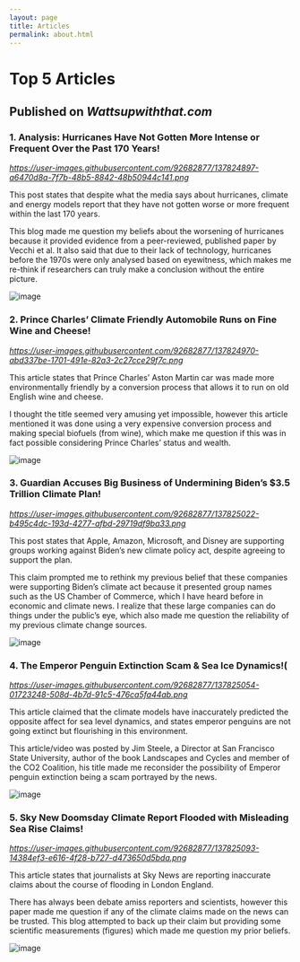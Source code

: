 ```yaml
---
layout: page
title: Articles
permalink: about.html
---
```

# Top 5 Articles 
## Published on _Wattsupwiththat.com_ 
### 1. Analysis: Hurricanes Have Not Gotten More Intense or Frequent Over the Past 170 Years!
_https://user-images.githubusercontent.com/92682877/137824897-a6470d8a-7f7b-48b5-8842-48b50944c141.png_

This post states that despite what the media says about hurricanes, climate and energy models report that they have not gotten worse or more frequent within the last 170 years. 

This blog made me question my beliefs about the worsening of hurricanes because it provided evidence from a peer-reviewed, published paper by Vecchi et al. It also said that due to their lack of technology, hurricanes before the 1970s were only analysed based on eyewitness, which makes me re-think if researchers can truly make a conclusion without the entire picture. 

![image](https://user-images.githubusercontent.com/92682877/137825380-672e260e-ea90-4fbd-9f06-d444a3787b19.png)


### 2.	Prince Charles’ Climate Friendly Automobile Runs on Fine Wine and Cheese!
_https://user-images.githubusercontent.com/92682877/137824970-abd337be-1701-491e-82a3-2c27cce29f7c.png_ 

This article states that Prince Charles’ Aston Martin car was made more environmentally friendly by a conversion process that allows it to run on old English wine and cheese.

I thought the title seemed very amusing yet impossible, however this article mentioned it was done using a very expensive conversion process and making special biofuels (from wine), which make me question if this was in fact possible considering Prince Charles’ status and wealth.  

![image](https://user-images.githubusercontent.com/92682877/137825442-6229ca1b-badd-4737-9f9b-6f80fbe2fe3f.png)


### 3. Guardian Accuses Big Business of Undermining Biden’s $3.5 Trillion Climate Plan!
_https://user-images.githubusercontent.com/92682877/137825022-b495c4dc-193d-4277-afbd-29719df9ba33.png_

This post states that Apple, Amazon, Microsoft, and Disney are supporting groups working against Biden’s new climate policy act, despite agreeing to support the plan.

This claim prompted me to rethink my previous belief that these companies were supporting Biden’s climate act because it presented group names such as the US Chamber of Commerce, which I have heard before in economic and climate news. I realize that these large companies can do things under the public’s eye, which also made me question the reliability of my previous climate change sources.  

![image](https://user-images.githubusercontent.com/92682877/138012747-61ef56c6-ad90-4511-a818-e447d284bfd6.png)


### 4.	The Emperor Penguin Extinction Scam & Sea Ice Dynamics!(
_https://user-images.githubusercontent.com/92682877/137825054-01723248-508d-4b7d-91c5-476ca5fa44ab.png_

This article claimed that the climate models have inaccurately predicted the opposite affect for sea level dynamics, and states emperor penguins are not going extinct but flourishing in this environment. 

This article/video was posted by Jim Steele, a Director at San Francisco State University, author of the book Landscapes and Cycles and member of the CO2 Coalition, his title made me reconsider the possibility of Emperor penguin extinction being a scam portrayed by the news. 

![image](https://user-images.githubusercontent.com/92682877/137825576-f8db31fc-ca56-4d6b-996e-5a10a61fe09d.png)


### 5.	Sky New Doomsday Climate Report Flooded with Misleading Sea Rise Claims!
_https://user-images.githubusercontent.com/92682877/137825093-14384ef3-e616-4f28-b727-d473650d5bda.png_

This article states that journalists at Sky News are reporting inaccurate claims about the course of flooding in London England. 

There has always been debate amiss reporters and scientists, however this paper made me question if any of the climate claims made on the news can be trusted. This blog attempted to back up their claim but providing some scientific measurements (figures) which made me question my prior beliefs.

![image](https://user-images.githubusercontent.com/92682877/137825638-82537bca-fdfc-4e9a-bda4-1e6333e9b4bb.png)

